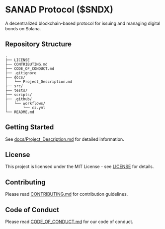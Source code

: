 # SANAD Protocol ($SNDX)

A decentralized blockchain-based protocol for issuing and managing digital bonds on Solana.

## Repository Structure

```plaintext
.
├── LICENSE
├── CONTRIBUTING.md
├── CODE_OF_CONDUCT.md
├── .gitignore
├── docs/
│   └── Project_Description.md
├── src/
├── tests/
├── scripts/
├── .github/
│   └── workflows/
│       └── ci.yml
└── README.md
```

## Getting Started

See [docs/Project_Description.md](docs/Project_Description.md) for detailed information.

## License

This project is licensed under the MIT License - see [LICENSE](LICENSE) for details.

## Contributing

Please read [CONTRIBUTING.md](CONTRIBUTING.md) for contribution guidelines.

## Code of Conduct

Please read [CODE_OF_CONDUCT.md](CODE_OF_CONDUCT.md) for our code of conduct.